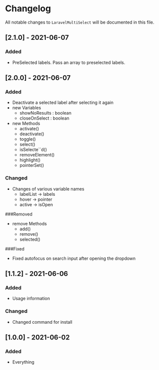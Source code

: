# Changelog

All notable changes to `LaravelMultiSelect` will be documented in this file.

## [2.1.0] - 2021-06-07
### Added
* PreSelected labels. Pass an array to preselected labels.

## [2.0.0] - 2021-06-07
### Added
* Deactivate a selected label after selecting it again
* new Variables
    * showNoResults : boolean
    * closeOnSelect : boolean  
* new Methods
    * activate()
    * deactivate()
    * toggle()
    * select()
    * isSelecte``d()
    * removeElement()
    * highlight()
    * pointerSet()

### Changed
* Changes of various variable names 
    * labelList -> labels
    * hover -> pointer
    * active -> isOpen
    
###Removed
* remove Methods
    * add()
    * remove()
    * selected()

###Fixed
* Fixed autofocus on search input after opening the dropdown

## [1.1.2] - 2021-06-06
### Added
- Usage information

### Changed
- Changed command for install

## [1.0.0] - 2021-06-02

### Added
- Everything
